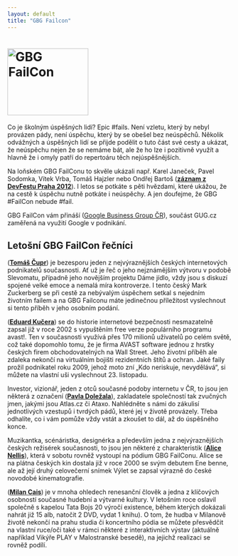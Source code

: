 ```yaml
---
layout: default
title: "GBG Failcon"
---
```


<h1><img src="/imgs/gbg-failcon.png" width="182" height="150" alt="GBG FailCon" /></h1>

Co je školným úspěšných lidí? Epic #fails. Není vzletu, který by nebyl provázen pády, není úspěchu, který by se obešel bez neúspěchů. Několik odvážných a úspěšných lidí se přijde podělit o tuto část své cesty a ukázat, že neúspěchu nejen že se nemáme bát, ale že ho lze i pozitivně využít a hlavně že i omyly patří do repertoáru těch nejúspěšnějších. 

Na loňském GBG FailConu to skvěle ukázali např. Karel Janeček, Pavel Sodomka, Vítek Vrba, Tomáš Hajzler nebo Ondřej Bartoš ([**záznam z DevFestu Praha 2012**](http://www.youtube.com/watch?v=M84m1wV8OaQ)). I letos se potkáte s pěti hvězdami, které ukážou, že na cestě k úspěchu nutně potkáte i neúspěchy. A jen doufejme, že GBG #FailCon nebude #fail.

GBG FailCon vám přináší ([Google Business Group ČR](http://www.gug.cz/cs/gbg/skupiny/prague)), součást GUG.cz zaměřená na využití Google v podnikání.

Letošní GBG FailCon řečníci
---------------------------

([**Tomáš Čupr**](/program/tomas-cupr.html)) je bezesporu jeden z nejvýraznějších českých internetových podnikatelů současnosti. Ať už je řeč o jeho nejznámějším výtvoru v podobě Slevomatu, případně jeho novějším projektu Dáme jídlo, vždy jsou s diskuzí spojené velké emoce a nemalá míra kontroverze. I tento český Mark Zuckerberg se při cestě za nebývalým úspěchem setkal s nejedním životním failem a na GBG Failconu máte jedinečnou příležitost vyslechnout si tento příběh v jeho osobním podání.

([**Eduard Kučera**](/program/eduard-kucera.html)) se do historie internetové bezpečnosti nesmazatelně zapsal již v roce 2002 s vypuštěním free verze populárního programu avast!. Ten v současnosti využívá přes 170 milionů uživatelů po celém světě, což také dopomohlo tomu, že je firma AVAST software jednou z hrstky českých firem obchodovatelných na Wall Street. Jeho životní příběh ale zdaleka nekončí na virtuálním bojišti rezidentních štítů a ochran. Jaké faily prožil podnikatel roku 2009, jehož moto zní „Kdo neriskuje, nevydělává“, si můžete na vlastní uši vyslechnout 23. listopadu.

Investor, vizionář, jeden z otců současné podoby internetu v ČR, to jsou jen některá z označení ([**Pavla Doležala**](/program/pavel-dolezal.html)), zakladatele společností tak zvučných jmen, jakými jsou Atlas.cz či Ataxo. Nahlédněte s námi do zákulisí jednotlivých vzestupů i tvrdých pádů, které jej v životě provázely. Třeba odhalíte, co i vám pomůže vždy vstát a zkoušet to dál, až do úspěšného konce.

Muzikantka, scénáristka, designérka a především jedna z nejvýraznějších českých režisérek současnosti, to jsou jen některé z charakteristik ([**Alice Nellis**](/program/alice-nellis.html)), která v sobotu rovněž vystoupí na pódium GBG FailConu. Alice se na plátna českých kin dostala již v roce 2000 se svým debutem Ene benne, ale až její druhý celovečerní snímek Výlet se zapsal výrazně do české novodobé kinematografie.

([**Milan Cais**](/program/milan-cais.html)) je v mnoha ohledech renesanční člověk a jedna z klíčových osobností současné hudební a výtvarné kultury. V letošním roce oslavil společně s kapelou Tata Bojs 20 výročí existence, během kterých dokázali nahrát již 15 alb, natočit 2 DVD, vydat 1 knihu). O tom, že hudba v Milanově životě nekončí na prahu studia či koncertního pódia se můžete přesvědčit na vlastní ruce/oči také v rámci některé z interaktivních výstav (aktuálně například Vikýře PLAY v Malostranské besedě), na jejichž realizaci se rovněž podílí.

